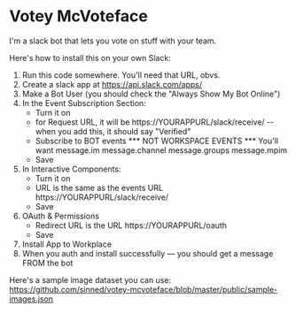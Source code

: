 # Votey McVoteface

I'm a slack bot that lets you vote on stuff with your team.

Here's how to install this on your own Slack:

1) Run this code somewhere. You'll need that URL, obvs.
2) Create a slack app at https://api.slack.com/apps/
3) Make a Bot User (you should check the "Always Show My Bot Online")
4) In the Event Subscription Section:
   * Turn it on
   * for Request URL, it will be https://YOURAPPURL/slack/receive/ -- when you add this, it should say "Verified"
   * Subscribe to BOT events *** NOT WORKSPACE EVENTS *** You'll want message.im message.channel message.groups message.mpim
   * Save
5) In Interactive Components:
   * Turn it on
   * URL is the same as the events URL https://YOURAPPURL/slack/receive/
   * Save
6) OAuth & Permissions
   * Redirect URL is the URL https://YOURAPPURL/oauth
   * Save
7) Install App to Workplace
8) When you auth and install successfully — you should get a message FROM the bot


Here's a sample image dataset you can use:
https://github.com/sinned/votey-mcvoteface/blob/master/public/sample-images.json

